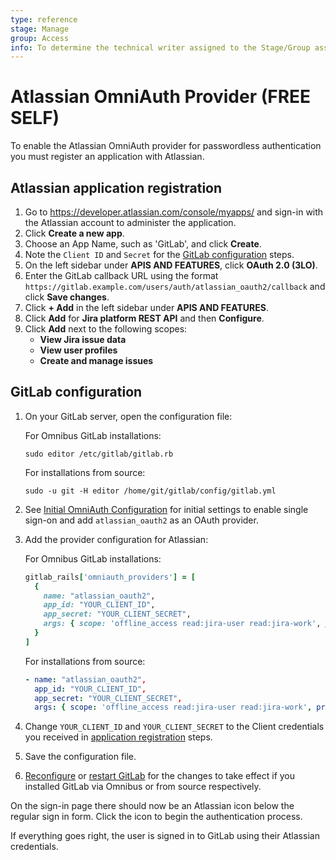```yaml
---
type: reference
stage: Manage
group: Access
info: To determine the technical writer assigned to the Stage/Group associated with this page, see https://about.gitlab.com/handbook/engineering/ux/technical-writing/#assignments
---
```


# Atlassian OmniAuth Provider **(FREE SELF)**

To enable the Atlassian OmniAuth provider for passwordless authentication you must register an application with Atlassian.

## Atlassian application registration

1. Go to <https://developer.atlassian.com/console/myapps/> and sign-in with the Atlassian
   account to administer the application.
1. Click **Create a new app**.
1. Choose an App Name, such as 'GitLab', and click **Create**.
1. Note the `Client ID` and `Secret` for the [GitLab configuration](#gitlab-configuration) steps.
1. On the left sidebar under **APIS AND FEATURES**, click **OAuth 2.0 (3LO)**.
1. Enter the GitLab callback URL using the format `https://gitlab.example.com/users/auth/atlassian_oauth2/callback` and click **Save changes**.
1. Click **+ Add** in the left sidebar under **APIS AND FEATURES**.
1. Click **Add** for **Jira platform REST API** and then **Configure**.
1. Click **Add** next to the following scopes:
    - **View Jira issue data**
    - **View user profiles**
    - **Create and manage issues**

## GitLab configuration

1. On your GitLab server, open the configuration file:

   For Omnibus GitLab installations:

   ```shell
   sudo editor /etc/gitlab/gitlab.rb
   ```

   For installations from source:

   ```shell
   sudo -u git -H editor /home/git/gitlab/config/gitlab.yml
   ```

1. See [Initial OmniAuth Configuration](../../integration/omniauth.md#initial-omniauth-configuration) for initial settings to enable single sign-on and add `atlassian_oauth2` as an OAuth provider.
1. Add the provider configuration for Atlassian:

   For Omnibus GitLab installations:

   ```ruby
   gitlab_rails['omniauth_providers'] = [
     {
       name: "atlassian_oauth2",
       app_id: "YOUR_CLIENT_ID",
       app_secret: "YOUR_CLIENT_SECRET",
       args: { scope: 'offline_access read:jira-user read:jira-work', prompt: 'consent' }
     }
   ]
   ```

   For installations from source:

   ```yaml
   - name: "atlassian_oauth2",
     app_id: "YOUR_CLIENT_ID",
     app_secret: "YOUR_CLIENT_SECRET",
     args: { scope: 'offline_access read:jira-user read:jira-work', prompt: 'consent' }
   ```

1. Change `YOUR_CLIENT_ID` and `YOUR_CLIENT_SECRET` to the Client credentials you received in [application registration](#atlassian-application-registration) steps.
1. Save the configuration file.
1. [Reconfigure](../restart_gitlab.md#omnibus-gitlab-reconfigure) or [restart GitLab](../restart_gitlab.md#installations-from-source) for the changes to take effect if you installed GitLab via Omnibus or from source respectively.

On the sign-in page there should now be an Atlassian icon below the regular sign in form. Click the icon to begin the authentication process.

If everything goes right, the user is signed in to GitLab using their Atlassian credentials.
